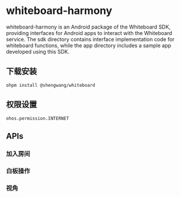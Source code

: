 # whiteboard-harmony

whiteboard-harmony is an Android package of the Whiteboard SDK, providing interfaces for Android apps to interact with
the Whiteboard service. The sdk directory contains interface implementation code for whiteboard functions, while the app
directory includes a sample app developed using this SDK.

## 下载安装

```shell
ohpm install @shengwang/whiteboard
```

## 权限设置
```shell
ohos.permission.INTERNET
```

## APIs
### 加入房间

### 白板操作

### 视角

### 